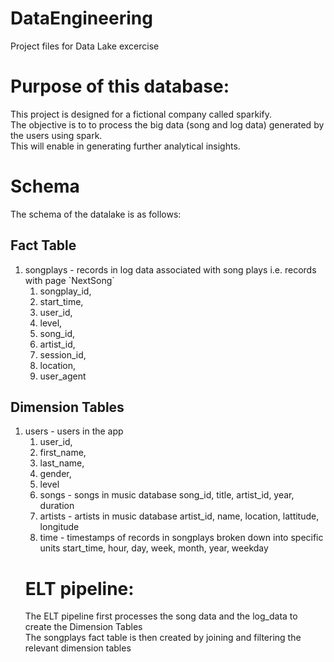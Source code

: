 # DataEngineering
Project files for Data Lake excercise
# Purpose of this database:
<p> This project is designed for a fictional company called sparkify. 
  <br> The objective is to to process the big data (song and log data) generated by the users using spark. 
  <br> This will enable in generating further analytical insights. </p>
  
# Schema
The schema of the datalake is as follows: <br>

## Fact Table
<ol>
<li> songplays - records in log data associated with song plays i.e. records with page `NextSong` <br>
<ol> 
  <li> songplay_id, <li> start_time, <li> user_id, <li> level, <li> song_id, <li> artist_id, <li> session_id, <li> location, <li> user_agent</ol>
  </ol>
  
## Dimension Tables
<ol>
<li>users - users in the app
  <ol>
    <li> user_id, <li> first_name, <li> last_name, <li> gender, <li> level
<li>songs - songs in music database
song_id, title, artist_id, year, duration
<li>artists - artists in music database
artist_id, name, location, lattitude, longitude
<li>time - timestamps of records in songplays broken down into specific units
start_time, hour, day, week, month, year, weekday </p>
</ol>

# ELT pipeline:
<p>
The ELT pipeline first processes the song data and the log_data to create the Dimension Tables <br>
The songplays fact table is then created by joining and filtering the relevant dimension tables </p>
